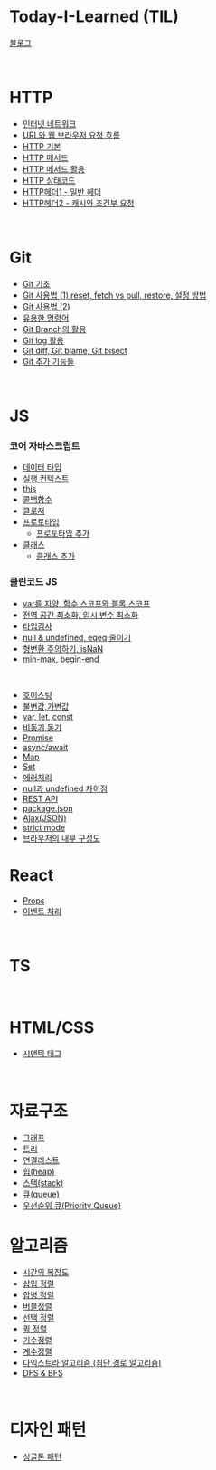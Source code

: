 # Today-I-Learned (TIL)

[블로그](https://yho7955.tistory.com/)

<br/>

# HTTP

- [인터넷 네트워크](https://github.com/YuHyeonWook/TIL/blob/main/HTTP/1.%20%EC%9D%B8%ED%84%B0%EB%84%B7%20%EB%84%A4%ED%8A%B8%EC%9B%8C%ED%81%AC/%EC%9D%B8%ED%84%B0%EB%84%A4%20%EB%84%A4%ED%8A%B8%EC%9B%8C%ED%81%AC.md)
- [URL와 웹 브라우저 요청 흐름]()
- [HTTP 기본]()
- [HTTP 메서드]()
- [HTTP 메서드 활용]()
- [HTTP 상태코드]()
- [HTTP헤더1 - 일반 헤더]()
- [HTTP헤더2 - 캐시와 조건부 요청]()

<br>

# Git

- [Git 기초](https://github.com/YuHyeonWook/TIL/blob/main/Git/Git%20%EA%B8%B0%EC%B4%88.md)
- [Git 사용법 (1) reset, fetch vs pull, restore, 설정 방법](<https://github.com/YuHyeonWook/TIL/blob/main/Git/Git%20%EC%82%AC%EC%9A%A9%EB%B2%95%20(1).md>)
- [Git 사용법 (2)](<https://github.com/YuHyeonWook/TIL/blob/main/Git/Git%20%EC%82%AC%EC%9A%A9%EB%B2%95%20(2).md>)
- [유용한 명령어](https://github.com/YuHyeonWook/TIL/blob/main/Git/%EC%9C%A0%EC%9A%A9%ED%95%9C%20%EB%AA%85%EB%A0%B9%EC%96%B4.md)
- [Git Branch의 활용](https://github.com/YuHyeonWook/TIL/blob/main/Git/Git%20Branch%EC%9D%98%20%ED%99%9C%EC%9A%A9.md)
- [Git log 활용](https://github.com/YuHyeonWook/TIL/blob/main/Git/Git%20log%ED%99%9C%EC%9A%A9.md)
- [Git diff, Git blame, Git bisect](https://github.com/YuHyeonWook/TIL/blob/main/Git/Git%20diff%2C%20Git%20blame%2C%20Git%20bisect.md)
- [Git 추가 기능들](https://github.com/YuHyeonWook/TIL/blob/main/Git/Git%20%EC%B6%94%EA%B0%80%20%EA%B8%B0%EB%8A%A5%EB%93%A4.md)

<br>

# JS

### 코어 자바스크립트

- [데이터 타입](https://github.com/YuHyeonWook/TIL/blob/main/%EC%BD%94%EC%96%B4%20JavaScript/%EB%8D%B0%EC%9D%B4%ED%84%B0%20%ED%83%80%EC%9E%85.md)
- [실행 컨텍스트](https://github.com/YuHyeonWook/TIL/blob/main/%EC%BD%94%EC%96%B4%20JavaScript/%EC%8B%A4%ED%96%89%20%EC%BB%A8%ED%85%8D%EC%8A%A4%ED%8A%B8.md)
- [this](https://github.com/YuHyeonWook/TIL/blob/main/%EC%BD%94%EC%96%B4%20JavaScript/this.md)
- [콜백함수](https://github.com/YuHyeonWook/TIL/blob/main/%EC%BD%94%EC%96%B4%20JavaScript/%EC%BD%9C%EB%B0%B1%ED%95%A8%EC%88%98.md)
- [클로저](https://github.com/YuHyeonWook/TIL/blob/main/%EC%BD%94%EC%96%B4%20JavaScript/%ED%81%B4%EB%A1%9C%EC%A0%80.md)
- [프로토타입](https://github.com/YuHyeonWook/TIL/blob/main/%EC%BD%94%EC%96%B4%20JavaScript/%ED%94%84%EB%A1%9C%ED%86%A0%ED%83%80%EC%9E%85.md)
  - [프로토타입 추가](https://github.com/YuHyeonWook/TIL/blob/main/%EC%BD%94%EC%96%B4%20JavaScript/%ED%94%84%EB%A1%9C%ED%86%A0%ED%83%80%EC%9E%85%20%EC%B6%94%EA%B0%80.md)
- [클래스](https://github.com/YuHyeonWook/TIL/blob/main/%EC%BD%94%EC%96%B4%20JavaScript/%ED%81%B4%EB%9E%98%EC%8A%A4.md)
  - [클래스 추가](https://github.com/YuHyeonWook/TIL/blob/main/JavaScript/class.md)

### 클린코드 JS

- [var를 지양, 함수 스코프와 블록 스코프](https://github.com/YuHyeonWook/TIL/blob/main/%ED%81%B4%EB%A6%B0%EC%BD%94%EB%93%9C%20JS/var%EB%A5%BC%20%EC%A7%80%EC%96%91%2C%20%ED%95%A8%EC%88%98%20%EC%8A%A4%EC%BD%94%ED%94%84%EC%99%80%20%EB%B8%94%EB%A1%9D%20%EC%8A%A4%EC%BD%94%ED%94%84.md)
- [전역 공간 최소화, 임시 변수 최소화](https://github.com/YuHyeonWook/TIL/blob/main/%ED%81%B4%EB%A6%B0%EC%BD%94%EB%93%9C%20JS/%EC%A0%84%EC%97%AD%20%EA%B3%B5%EA%B0%84%20%EC%B5%9C%EC%86%8C%ED%99%94%2C%20%EC%9E%84%EC%8B%9C%20%EB%B3%80%EC%88%98%20%EC%B5%9C%EC%86%8C%ED%99%94.md)
- [타입검사](https://github.com/YuHyeonWook/TIL/blob/main/%ED%81%B4%EB%A6%B0%EC%BD%94%EB%93%9C%20JS/%ED%83%80%EC%9E%85%EA%B2%80%EC%82%AC.md)
- [null & undefined, eqeq 줄이기](https://github.com/YuHyeonWook/TIL/blob/main/%ED%81%B4%EB%A6%B0%EC%BD%94%EB%93%9C%20JS/null%20%26%20undefined%2C%20eqeq%20%EC%A4%84%EC%9D%B4%EA%B8%B0.md)
- [형변환 주의하기, isNaN](https://github.com/YuHyeonWook/TIL/blob/main/%ED%81%B4%EB%A6%B0%EC%BD%94%EB%93%9C%20JS/%ED%98%95%EB%B3%80%ED%99%98%20%EC%A3%BC%EC%9D%98%ED%95%98%EA%B8%B0%2C%20isNaN.md)
- [min-max, begin-end](https://github.com/YuHyeonWook/TIL/blob/main/%ED%81%B4%EB%A6%B0%EC%BD%94%EB%93%9C%20JS/min-max%2C%20begin-end.md)

<br>

- [호이스팅](https://github.com/YuHyeonWook/TIL/blob/main/JavaScript/%ED%98%B8%EC%9D%B4%EC%8A%A4%ED%8C%85.md)
- [불변값,가변값](https://github.com/YuHyeonWook/TIL/blob/main/JavaScript/%EB%B6%88%EB%B3%80%EA%B0%92%2C%EA%B0%80%EB%B3%80%EA%B0%92.md)
- [var, let, const](https://github.com/YuHyeonWook/TIL/blob/main/JavaScript/var%2C%20let%2C%20const.md)
- [비동기,동기](https://github.com/YuHyeonWook/TIL/blob/main/JavaScript/%EB%B9%84%EB%8F%99%EA%B8%B0%2C%EB%8F%99%EA%B8%B0.md)
- [Promise](https://github.com/YuHyeonWook/TIL/blob/main/JavaScript/promise.md)
- [async/await](https://github.com/YuHyeonWook/TIL/blob/main/JavaScript/async%20%26%20await.md)
- [Map](https://github.com/YuHyeonWook/TIL/blob/main/JavaScript/Map.md)
- [Set](https://github.com/YuHyeonWook/TIL/blob/main/JavaScript/Set.md)
- [에러처리](https://github.com/YuHyeonWook/TIL/blob/main/JavaScript/%EC%97%90%EB%9F%AC%EC%B2%98%EB%A6%AC.md)
- [null과 undefined 차이점](https://github.com/YuHyeonWook/TIL/blob/main/JavaScript/null%EA%B3%BC%20undefined%20%EC%B0%A8%EC%9D%B4%EC%A0%90.md)
- [REST API](https://github.com/YuHyeonWook/TIL/blob/main/JavaScript/REST%20API.md)
- [package.json](https://github.com/YuHyeonWook/TIL/blob/main/JavaScript/package.json.md)
- [Ajax(JSON)](https://github.com/YuHyeonWook/TIL/blob/main/JavaScript/Ajax.md)
- [strict mode](https://github.com/YuHyeonWook/TIL/blob/main/JavaScript/strict.mode.md)
- [브라우저의 내부 구성도](https://github.com/YuHyeonWook/TIL/blob/main/JavaScript/%EB%B8%8C%EB%9D%BC%EC%9A%B0%EC%A0%80%EC%9D%98%20%EB%82%B4%EB%B6%80%20%EA%B5%AC%EC%84%B1%EB%8F%84.md)
  <br>

# React

- [Props](https://github.com/YuHyeonWook/TIL/blob/main/React/Props.md)
- [이벤트 처리](https://github.com/YuHyeonWook/TIL/blob/main/React/%EC%9D%B4%EB%B2%A4%ED%8A%B8%EC%B2%98%EB%A6%AC.md)

<br>

# TS

<br>

# HTML/CSS

- [시맨틱 태그](https://github.com/YuHyeonWook/TIL/blob/main/HMTL,CSS/%EC%8B%9C%EB%A7%A8%ED%8B%B1%20%ED%83%9C%EA%B7%B8.md)

<br>

# 자료구조

- [그래프](https://github.com/YuHyeonWook/TIL/blob/main/%EC%9E%90%EB%A3%8C%EA%B5%AC%EC%A1%B0%26%EC%95%8C%EA%B3%A0%EB%A6%AC%EC%A6%98/%EA%B7%B8%EB%9E%98%ED%94%84.md)
- [트리](https://github.com/YuHyeonWook/TIL/blob/main/%EC%9E%90%EB%A3%8C%EA%B5%AC%EC%A1%B0&%EC%95%8C%EA%B3%A0%EB%A6%AC%EC%A6%98/%ED%8A%B8%EB%A6%AC.md)
- [연결리스트](https://github.com/YuHyeonWook/TIL/blob/main/%EC%9E%90%EB%A3%8C%EA%B5%AC%EC%A1%B0&%EC%95%8C%EA%B3%A0%EB%A6%AC%EC%A6%98/%EC%97%B0%EA%B2%B0%EB%A6%AC%EC%8A%A4%ED%8A%B8.md)
- [힙(heap)](https://github.com/YuHyeonWook/TIL/blob/main/%EC%9E%90%EB%A3%8C%EA%B5%AC%EC%A1%B0%26%EC%95%8C%EA%B3%A0%EB%A6%AC%EC%A6%98/%ED%9E%99.md)
- [스택(stack)](https://github.com/YuHyeonWook/TIL/blob/main/%EC%9E%90%EB%A3%8C%EA%B5%AC%EC%A1%B0%26%EC%95%8C%EA%B3%A0%EB%A6%AC%EC%A6%98/%EC%8A%A4%ED%83%9D.md)
- [큐(queue)](https://github.com/YuHyeonWook/TIL/blob/main/%EC%9E%90%EB%A3%8C%EA%B5%AC%EC%A1%B0%26%EC%95%8C%EA%B3%A0%EB%A6%AC%EC%A6%98/%ED%81%90.md)
- [우선순위 큐(Priority Queue)](https://github.com/YuHyeonWook/TIL/blob/main/%EC%9E%90%EB%A3%8C%EA%B5%AC%EC%A1%B0%26%EC%95%8C%EA%B3%A0%EB%A6%AC%EC%A6%98/%EC%9A%B0%EC%84%A0%EC%88%9C%EC%9C%84%20%ED%81%90.md)

# 알고리즘

- [시간의 복잡도](https://github.com/YuHyeonWook/TIL/blob/main/%EC%95%8C%EA%B3%A0%EB%A6%AC%EC%A6%98/%EC%8B%9C%EA%B0%84%EC%9D%98%20%EB%B3%B5%EC%9E%A1%EB%8F%84.md)
- [삽입 정렬](https://github.com/YuHyeonWook/TIL/blob/main/%EC%95%8C%EA%B3%A0%EB%A6%AC%EC%A6%98/%EC%82%BD%EC%9E%85%EC%A0%95%EB%A0%AC.md)
- [합병 정렬](https://github.com/YuHyeonWook/TIL/blob/main/%EC%95%8C%EA%B3%A0%EB%A6%AC%EC%A6%98/%ED%95%A9%EB%B3%91%EC%A0%95%EB%A0%AC.md)
- [버블정렬](https://github.com/YuHyeonWook/TIL/blob/main/%EC%95%8C%EA%B3%A0%EB%A6%AC%EC%A6%98/%EB%B2%84%EB%B8%94%EC%A0%95%EB%A0%AC.md)
- [선택 정렬](https://github.com/YuHyeonWook/TIL/blob/main/%EC%95%8C%EA%B3%A0%EB%A6%AC%EC%A6%98/%EC%84%A0%ED%83%9D%EC%A0%95%EB%A0%AC.md)
- [퀵 정렬](https://github.com/YuHyeonWook/TIL/blob/main/%EC%95%8C%EA%B3%A0%EB%A6%AC%EC%A6%98/%ED%80%B5%20%EC%A0%95%EB%A0%AC.md)
- [기수정렬](https://github.com/YuHyeonWook/TIL/blob/main/%EC%95%8C%EA%B3%A0%EB%A6%AC%EC%A6%98/%EA%B8%B0%EC%88%98%EC%A0%95%EB%A0%AC.md)
- [계수정렬](https://github.com/YuHyeonWook/TIL/blob/main/%EC%95%8C%EA%B3%A0%EB%A6%AC%EC%A6%98/%EA%B3%84%EC%88%98%EC%A0%95%EB%A0%AC.md)
- [다익스트라 알고리즘 (최단 경로 알고리즘)](https://github.com/YuHyeonWook/TIL/blob/main/%EC%9E%90%EB%A3%8C%EA%B5%AC%EC%A1%B0%26%EC%95%8C%EA%B3%A0%EB%A6%AC%EC%A6%98/%EB%8B%A4%EC%9D%B5%EC%8A%A4%ED%8A%B8%EB%9D%BC%20%EC%95%8C%EA%B3%A0%EB%A6%AC%EC%A6%98.md)
- [DFS & BFS](https://github.com/YuHyeonWook/TIL/blob/main/%EC%9E%90%EB%A3%8C%EA%B5%AC%EC%A1%B0%26%EC%95%8C%EA%B3%A0%EB%A6%AC%EC%A6%98/DFS%20%26%20BFS.md)

<br>

# 디자인 패턴

- [싱글톤 패턴]()
